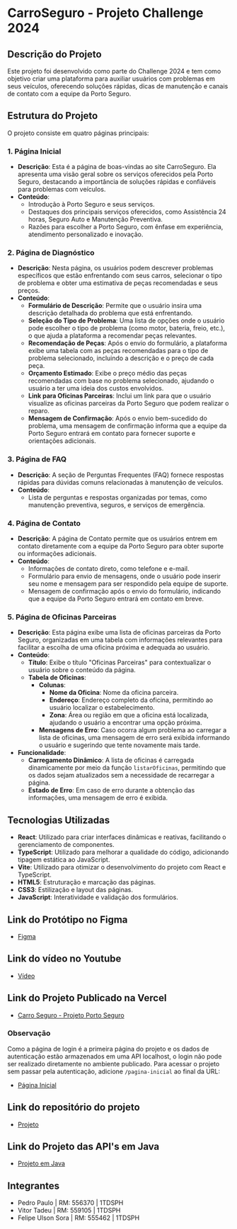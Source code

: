 
# CarroSeguro - Projeto Challenge 2024

## Descrição do Projeto

Este projeto foi desenvolvido como parte do Challenge 2024 e tem como objetivo criar uma plataforma para auxiliar usuários com problemas em seus veículos, oferecendo soluções rápidas, dicas de manutenção e canais de contato com a equipe da Porto Seguro.

## Estrutura do Projeto

O projeto consiste em quatro páginas principais:

### 1. Página Inicial

- **Descrição**: Esta é a página de boas-vindas ao site CarroSeguro. Ela apresenta uma visão geral sobre os serviços oferecidos pela Porto Seguro, destacando a importância de soluções rápidas e confiáveis para problemas com veículos.
- **Conteúdo**:
  - Introdução à Porto Seguro e seus serviços.
  - Destaques dos principais serviços oferecidos, como Assistência 24 horas, Seguro Auto e Manutenção Preventiva.
  - Razões para escolher a Porto Seguro, com ênfase em experiência, atendimento personalizado e inovação.

### 2. Página de Diagnóstico

- **Descrição**: Nesta página, os usuários podem descrever problemas específicos que estão enfrentando com seus carros, selecionar o tipo de problema e obter uma estimativa de peças recomendadas e seus preços.
- **Conteúdo**:
  - **Formulário de Descrição**: Permite que o usuário insira uma descrição detalhada do problema que está enfrentando.
  - **Seleção do Tipo de Problema**: Uma lista de opções onde o usuário pode escolher o tipo de problema (como motor, bateria, freio, etc.), o que ajuda a plataforma a recomendar peças relevantes.
  - **Recomendação de Peças**: Após o envio do formulário, a plataforma exibe uma tabela com as peças recomendadas para o tipo de problema selecionado, incluindo a descrição e o preço de cada peça.
  - **Orçamento Estimado**: Exibe o preço médio das peças recomendadas com base no problema selecionado, ajudando o usuário a ter uma ideia dos custos envolvidos.
  - **Link para Oficinas Parceiras**: Inclui um link para que o usuário visualize as oficinas parceiras da Porto Seguro que podem realizar o reparo.
  - **Mensagem de Confirmação**: Após o envio bem-sucedido do problema, uma mensagem de confirmação informa que a equipe da Porto Seguro entrará em contato para fornecer suporte e orientações adicionais.

### 3. Página de FAQ 

- **Descrição**: A seção de Perguntas Frequentes (FAQ) fornece respostas rápidas para dúvidas comuns relacionadas à manutenção de veículos.
- **Conteúdo**:
  - Lista de perguntas e respostas organizadas por temas, como manutenção preventiva, seguros, e serviços de emergência.

### 4. Página de Contato

- **Descrição**: A página de Contato permite que os usuários entrem em contato diretamente com a equipe da Porto Seguro para obter suporte ou informações adicionais.
- **Conteúdo**:
  - Informações de contato direto, como telefone e e-mail.
  - Formulário para envio de mensagens, onde o usuário pode inserir seu nome e mensagem para ser respondido pela equipe de suporte.
  - Mensagem de confirmação após o envio do formulário, indicando que a equipe da Porto Seguro entrará em contato em breve.

### 5. Página de Oficinas Parceiras

- **Descrição**: Esta página exibe uma lista de oficinas parceiras da Porto Seguro, organizadas em uma tabela com informações relevantes para facilitar a escolha de uma oficina próxima e adequada ao usuário.
- **Conteúdo**:
  - **Título**: Exibe o título "Oficinas Parceiras" para contextualizar o usuário sobre o conteúdo da página.
  - **Tabela de Oficinas**:
    - **Colunas**:
      - **Nome da Oficina**: Nome da oficina parceira.
      - **Endereço**: Endereço completo da oficina, permitindo ao usuário localizar o estabelecimento.
      - **Zona**: Área ou região em que a oficina está localizada, ajudando o usuário a encontrar uma opção próxima.
    - **Mensagens de Erro**: Caso ocorra algum problema ao carregar a lista de oficinas, uma mensagem de erro será exibida informando o usuário e sugerindo que tente novamente mais tarde.
- **Funcionalidade**:
  - **Carregamento Dinâmico**: A lista de oficinas é carregada dinamicamente por meio da função `listarOficinas`, permitindo que os dados sejam atualizados sem a necessidade de recarregar a página.
  - **Estado de Erro**: Em caso de erro durante a obtenção das informações, uma mensagem de erro é exibida.


## Tecnologias Utilizadas

- **React**: Utilizado para criar interfaces dinâmicas e reativas, facilitando o gerenciamento de componentes.
- **TypeScript**: Utilizado para melhorar a qualidade do código, adicionando tipagem estática ao JavaScript.
- **Vite**: Utilizado para otimizar o desenvolvimento do projeto com React e TypeScript.
- **HTML5**: Estruturação e marcação das páginas.
- **CSS3**: Estilização e layout das páginas.
- **JavaScript**: Interatividade e validação dos formulários.

## Link do Protótipo no Figma

- [Figma](https://www.figma.com/design/dSlchMNlevMvUJ0w2wKeCD/Untitled?node-id=0-1&t=y3SuPG1Vu8edaTI2-1)

## Link do vídeo no Youtube

- [Vídeo](https://youtu.be/rHULYDNl3N4)

## Link do Projeto Publicado na Vercel

- [Carro Seguro - Projeto Porto Seguro](https://carro-seguro.vercel.app)

### Observação
Como a página de login é a primeira página do projeto e os dados de autenticação estão armazenados em uma API localhost, o login não pode ser realizado diretamente no ambiente publicado. Para acessar o projeto sem passar pela autenticação, adicione `/pagina-inicial` ao final da URL:

- [Página Inicial](https://carro-seguro.vercel.app/pagina-inicial)

## Link do repositório do projeto

- [Projeto](https://github.com/felipesora/sprint4-frontend?tab=readme-ov-file)

## Link do Projeto das API's em Java

- [Projeto em Java](https://github.com/ovitortadeu/carroseguroprojetofinal)


## Integrantes

- Pedro Paulo       | RM: 556370  | 1TDSPH
- Vitor Tadeu       | RM: 559105  | 1TDSPH
- Felipe Ulson Sora | RM: 555462  | 1TDSPH
